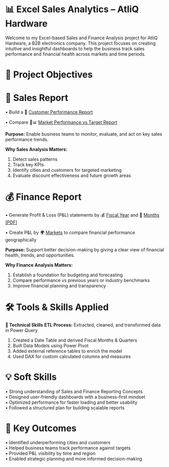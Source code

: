 # 📊 Excel Sales Analytics – AtliQ Hardware
Welcome to my Excel-based Sales and Finance Analysis project for AtliQ Hardware, a B2B electronics company. This project focuses on creating intuitive and insightful dashboards to help the business track sales performance and financial health across markets and time periods.


# 🎯 Project Objectives

# 🛒 Sales Report
• Build a 📄 [Customer Performance Report](https://github.com/Sarthak18-DA/Excel_Sales_Analysis_Report/blob/main/Customer%20Performance%20Report.pdf)

• Compare 📄📊 [Market Performance vs Target Report](https://github.com/Sarthak18-DA/Excel_Sales_Analysis_Report/blob/main/Market%20Performance%20vs%20Target%20Report.pdf)


**Purpose:**
Enable business teams to monitor, evaluate, and act on key sales performance trends.

**Why Sales Analysis Matters:**
1. Detect sales patterns
2. Track key KPIs
3. Identify cities and customers for targeted marketing
4. Evaluate discount effectiveness and future growth areas


# 💰 Finance Report
• Generate Profit & Loss (P&L) statements by 💰 [Fiscal Year](https://github.com/Sarthak18-DA/Excel_Sales_Analysis_Report/blob/main/P%26L%20by%20Fiscal%20Year.pdf)
 and 📆 [Months (PDF)](https://github.com/Sarthak18-DA/Excel_Sales_Analysis_Report/blob/main/P%26L%20by%20Months.pdf)

• Create P&L by 🌍 [Markets](https://github.com/Sarthak18-DA/Excel_Sales_Analysis_Report/blob/main/P%26L%20%20by%20Markets.pdf)
 to compare financial performance geographically

**Purpose:**
Support better decision-making by giving a clear view of financial health, trends, and opportunities.

**Why Finance Analysis Matters:**

1. Establish a foundation for budgeting and forecasting
2. Compare performance vs previous years or industry benchmarks
3. Improve financial planning and transparency

# 🛠️ Tools & Skills Applied

**🔧 Technical Skills**
**ETL Process:** Extracted, cleaned, and transformed data in Power Query

1. Created a Date Table and derived Fiscal Months & Quarters
2. Built Data Models using Power Pivot
3. Added external reference tables to enrich the model
4. Used DAX for custom calculated columns and measures

# 💡 Soft Skills
• Strong understanding of Sales and Finance Reporting Concepts  
• Designed user-friendly dashboards with a business-first mindset  
• Optimized performance for faster loading and better usability  
• Followed a structured plan for building scalable reports  


# 📎 Key Outcomes
• Identified underperforming cities and customers  
• Helped business teams track performance against targets  
• Provided P&L visibility by time and region  
• Enabled strategic planning and more informed decision-making  

